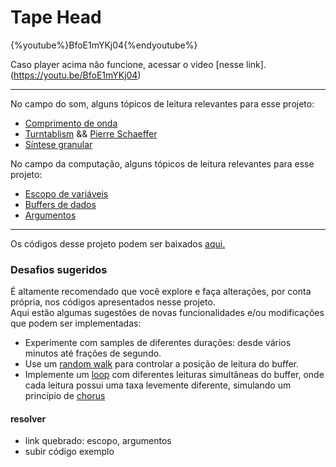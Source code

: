 # Tape Head

{%youtube%}BfoE1mYKj04{%endyoutube%}

Caso player acima não funcione, acessar o video [nesse link].(https://youtu.be/BfoE1mYKj04)

---

No campo do som, alguns tópicos de leitura relevantes para esse projeto:

* [Comprimento de onda](https://en.wikipedia.org/wiki/Wavelength)
* [Turntablism](https://en.wikipedia.org/wiki/Turntablism) && [Pierre Schaeffer](https://en.wikipedia.org/wiki/Pierre_Schaeffer)
* [Síntese granular](https://en.wikipedia.org/wiki/Granular_synthesis)

<p>

No campo da computação, alguns tópicos de leitura relevantes para esse projeto:

* [Escopo de variáveis](https://en.wikipedia.org/wiki/Scope_(computer_science))
* [Buffers de dados](https://en.wikipedia.org/wiki/Data_buffer)
* [Argumentos](https://en.wikipedia.org/wiki/Parameter_(computer_programming))

---

Os códigos desse projeto podem ser baixados [aqui.]()

### Desafios sugeridos

É altamente recomendado que você explore e faça alterações, por conta própria, nos códigos apresentados nesse projeto.<br>
Aqui estão algumas sugestões de novas funcionalidades e/ou modificações que podem ser implementadas:

- Experimente com samples de diferentes durações: desde vários minutos até frações de segundo.
- Use um [random walk](https://en.wikipedia.org/wiki/Random_walk) para controlar a posição de leitura do buffer.
- Implemente um [loop](https://en.wikipedia.org/wiki/Control_flow#Loops) com diferentes leituras simultâneas do buffer, onde cada leitura possui uma taxa levemente diferente, simulando um princípio de [chorus](https://en.wikipedia.org/wiki/Chorus_effect)

#### resolver
- link quebrado: escopo, argumentos
- subir código exemplo
